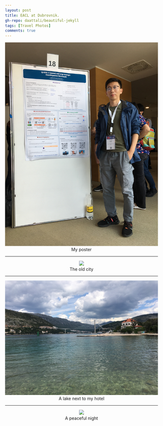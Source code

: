 ```yaml
---
layout: post
title: EACL at Dubrovnik.
gh-repo: daattali/beautiful-jekyll
tags: [Travel Photos]
comments: true
---
```


<div align=center>
<img src="/assets/img/Dubrovnik/my poster.jpg"  />
</div>
<center>My poster </center>


___



<div align=center>
<img src="/assets/img/Dubrovnik/old city.jpg"  />
</div>
<center>The old city</center>

___

<div align=center>
<img src="/assets/img/Dubrovnik/lake.jpg"  />
</div>
<center>A lake next to my hotel</center>

___

<div align=center>
<img src="/assets/img/Dubrovnik/night.jpg"  />
</div>
<center>A peaceful night</center>


